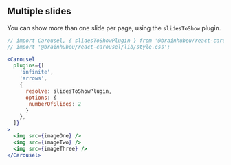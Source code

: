 ## Multiple slides
You can show more than one slide per page, using the `slidesToShow` plugin.
```jsx render
// import Carousel, { slidesToShowPlugin } from '@brainhubeu/react-carousel';
// import '@brainhubeu/react-carousel/lib/style.css';

<Carousel
  plugins={[
    'infinite',
    'arrows',
    {
      resolve: slidesToShowPlugin,
      options: {
       numberOfSlides: 2
      }
    },
  ]}
>
  <img src={imageOne} />
  <img src={imageTwo} />
  <img src={imageThree} />
</Carousel>
```
